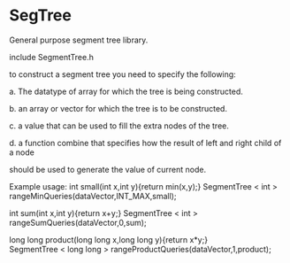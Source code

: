 # SegTree
General purpose segment tree library.

include SegmentTree.h

to construct a segment tree you need to specify the following:

a. The datatype of array for which the tree is being constructed.

b. an array or vector for which the tree is to be constructed.

c. a value that can be used to fill the extra nodes of the tree.

d. a function combine that specifies how the result of left and right child of a node

should be used to generate the value of current node.

Example usage:
int small(int x,int y){return min(x,y);}
SegmentTree < int > rangeMinQueries(dataVector,INT_MAX,small);

int sum(int x,int y){return x+y;}
SegmentTree < int > rangeSumQueries(dataVector,0,sum);

   long long product(long long x,long long y){return x*y;}<br>
   SegmentTree < long long > rangeProductQueries(dataVector,1,product);<br>

